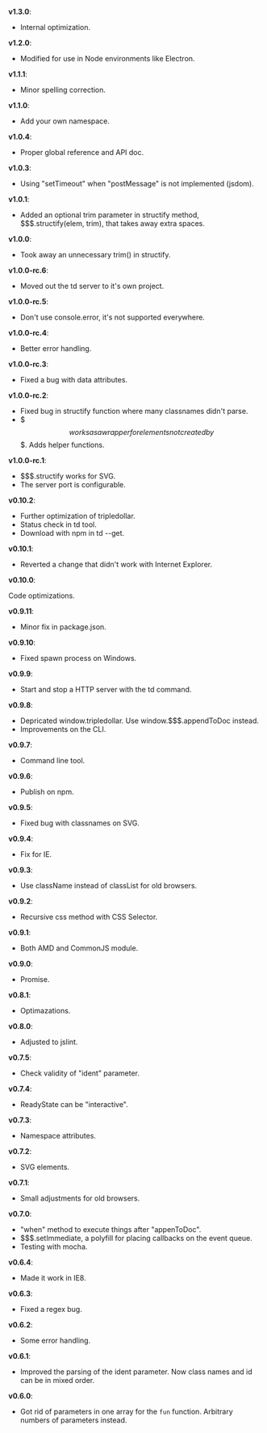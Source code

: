 **v1.3.0**:

  - Internal optimization.

**v1.2.0**:

  - Modified for use in Node environments like Electron.

**v1.1.1**:

  - Minor spelling correction.

**v1.1.0**:

  - Add your own namespace.
 
**v1.0.4**:

  - Proper global reference and API doc.

**v1.0.3**:

  - Using "setTimeout" when "postMessage" is not implemented (jsdom).

**v1.0.1**:

  - Added an optional trim parameter in structify method, $$$.structify(elem, trim), that takes away extra spaces.

**v1.0.0**:

  - Took away an unnecessary trim() in structify.

**v1.0.0-rc.6**:

  - Moved out the td server to it's own project.

**v1.0.0-rc.5**:

  - Don't use console.error, it's not supported everywhere.

**v1.0.0-rc.4**:

  - Better error handling.

**v1.0.0-rc.3**:

  - Fixed a bug with data attributes.

**v1.0.0-rc.2**:

  - Fixed bug in structify function where many classnames didn't parse.
  - $$$ works as a wrapper for elements not created by $$$. Adds helper functions.

**v1.0.0-rc.1**:

  - $$$.structify works for SVG.
  - The server port is configurable.

**v0.10.2**:

  - Further optimization of tripledollar.
  - Status check in td tool.
  - Download with npm in td --get.

**v0.10.1**:

  - Reverted a change that didn't work with Internet Explorer.

**v0.10.0**:

  Code optimizations.

**v0.9.11**:

  - Minor fix in package.json.

**v0.9.10**:

  - Fixed spawn process on Windows.

**v0.9.9**:

  - Start and stop a HTTP server with the td command.

**v0.9.8**:

  - Depricated window.tripledollar. Use window.$$$.appendToDoc instead.
  - Improvements on the CLI.

**v0.9.7**:

  - Command line tool.

**v0.9.6**:

  - Publish on npm.

**v0.9.5**:

  - Fixed bug with classnames on SVG.

**v0.9.4**:

  - Fix for IE.

**v0.9.3**:

  - Use className instead of classList for old browsers.

**v0.9.2**:

  - Recursive css method with CSS Selector.

**v0.9.1**:

  - Both AMD and CommonJS module.

**v0.9.0**:

  - Promise.

**v0.8.1**:

  - Optimazations.

**v0.8.0**:

  - Adjusted to jslint.

**v0.7.5**:

  - Check validity of "ident" parameter.

**v0.7.4**:

  - ReadyState can be "interactive".

**v0.7.3**:

  - Namespace attributes.

**v0.7.2**:

  - SVG elements.

**v0.7.1**:

  - Small adjustments for old browsers.

**v0.7.0**:

  - "when" method to execute things after "appenToDoc".
  - $$$.setImmediate, a polyfill for placing callbacks on the event queue.
  - Testing with mocha.

**v0.6.4**:

  - Made it work in IE8.

**v0.6.3**:

  - Fixed a regex bug.

**v0.6.2**:

  - Some error handling.

**v0.6.1**:

  - Improved the parsing of the ident parameter. Now class names and id can be in mixed order.

**v0.6.0**:

  - Got rid of parameters in one array for the `fun` function. Arbitrary numbers of parameters instead.
